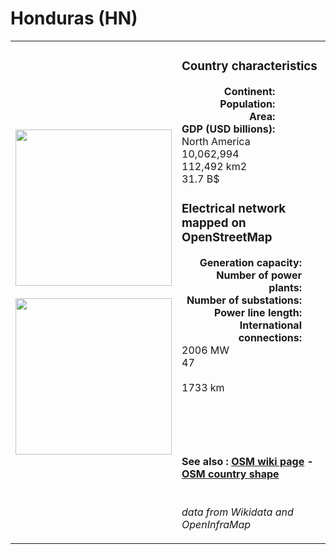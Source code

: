 # Honduras (HN)

<table width="90%">
<tr>
<td>
<img src="https://upload.wikimedia.org/wikipedia/commons/a/a6/Flag_of_Honduras_%281949%E2%80%932022%29.svg" width="250">
<br><br>
<img src="https://upload.wikimedia.org/wikipedia/commons/3/3a/Honduras_%28orthographic_projection%29.svg" width="250"></td>
<td>
<h3>Country characteristics</h3>
<div style="display: inline-block;text-align:right;margin-right:30px;font-weight: bold;">
Continent:<br>Population:<br>Area:<br>GDP (USD billions):
</div>
<div style="display: inline-block;">
North America<br>10,062,994<br>112,492 km2<br>31.7 B$
</div>
<h3>Electrical network mapped on OpenStreetMap</h3>
<div style="display: inline-block;text-align:right;margin-right:30px;font-weight: bold;">Generation capacity:<br>
Number of power plants:<br>
Number of substations:<br>
Power line length:<br>
International connections:<br>
</div>
<div style="display: inline-block;">2006 MW<br>
47<br>
<br>
1733 km<br>
<br>
</div>

<br><br><h4>See also :
<a href="https://wiki.openstreetmap.org/wiki/Power_networks/Honduras" target="_blank">OSM wiki page</a> -
<a href="https://openstreetmap.org/relation/287670" target="_blank">OSM country shape</a>
</h4>

<br><i>data from Wikidata and OpenInfraMap</i>
</td>
</tr>
</table>




